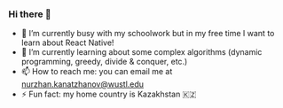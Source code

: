 ### Hi there 👋

- 🔭 I’m currently busy with my schoolwork but in my free time I want to learn about React Native!
- 🌱 I’m currently learning about some complex algorithms (dynamic programming, greedy, divide & conquer, etc.)
- 📫 How to reach me: you can email me at nurzhan.kanatzhanov@wustl.edu
- ⚡ Fun fact: my home country is Kazakhstan 🇰🇿

